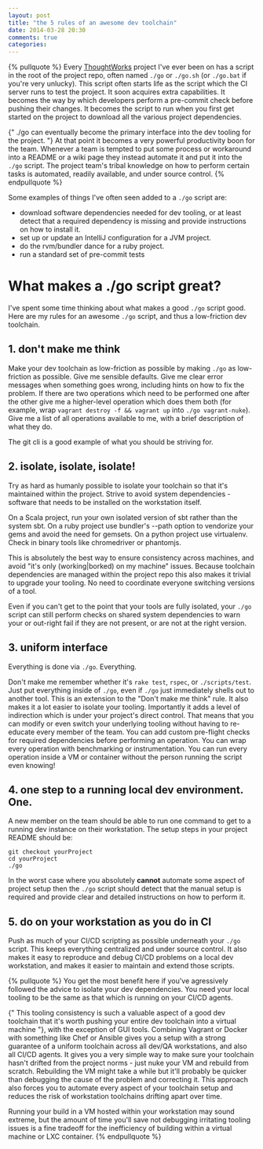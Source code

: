 ```yaml
---
layout: post
title: "the 5 rules of an awesome dev toolchain"
date: 2014-03-28 20:30
comments: true
categories: 
---
```


{% pullquote %}
Every [ThoughtWorks](http://www.thoughtworks.com) project I've ever been on has a script in the root of the project repo, often named `./go` or `./go.sh` (or `./go.bat` if you're very unlucky). This script often starts life as the script which the CI server runs to test the project. It soon acquires extra capabilities. It becomes the way by which developers perform a pre-commit check before pushing their changes. It becomes the script to run when you first get started on the project to download all the various project dependencies. 

{" ./go can eventually become the primary interface into the dev tooling for the project. "} At that point it becomes a very powerful productivity boon for the team. Whenever a team is tempted to put some process or workaround into a README or a wiki page they instead automate it and put it into the `./go` script. The project team's tribal knowledge on how to perform certain tasks is automated, readily available, and under source control.
{% endpullquote %}

Some examples of things I've often seen added to a `./go` script are:

- download software dependencies needed for dev tooling, or at least detect that a required dependency is missing and provide instructions on how to install it.
- set up or update an IntelliJ configuration for a JVM project.
- do the rvm/bundler dance for a ruby project.
- run a standard set of pre-commit tests

# What makes a ./go script great?

I've spent some time thinking about what makes a good `./go` script good. Here are my rules for an awesome `./go` script, and thus a low-friction dev toolchain.

## 1. don't make me think
Make your dev toolchain as low-friction as possible by making `./go` as low-friction as possible. Give me sensible defaults. Give me clear error messages when something goes wrong, including hints on how to fix the problem. If there are two operations which need to be performed one after the other give me a higher-level operation which does them both (for example, wrap `vagrant destroy -f && vagrant up` into `./go vagrant-nuke`). Give me a list of all operations available to me, with a brief description of what they do.

The git cli is a good example of what you should be striving for.

## 2. isolate, isolate, isolate!
Try as hard as humanly possible to isolate your toolchain so that it's maintained within the project. Strive to avoid system dependencies - software that needs to be installed on the workstation itself. 

On a Scala project, run your own isolated version of sbt rather than the system sbt. On a ruby project use bundler's --path option to vendorize your gems and avoid the need for gemsets. On a python project use virtualenv. Check in binary tools like chromedriver or phantomjs. 

This is absolutely the best way to ensure consistency across machines, and avoid "it's only (working|borked) on my machine" issues. Because toolchain dependencies are managed within the project repo this also makes it trivial to upgrade your tooling. No need to coordinate everyone switching versions of a tool.

Even if you can't get to the point that your tools are fully isolated, your `./go` script can still perform checks on shared system dependencies to warn your or out-right fail if they are not present, or are not at the right version.

## 3. uniform interface
Everything is done via `./go`. Everything. 

Don't make me remember whether it's `rake test`, `rspec`, or `./scripts/test`. Just put everything inside of `./go`, even if `./go` just immediately shells out to another tool. This is an extension to the "Don't make me think" rule. It also makes it a lot easier to isolate your tooling. Importantly it adds a level of indirection which is under your project's direct control. That means that you can modify or even switch your underlying tooling without having to re-educate every member of the team. You can add custom pre-flight checks for required dependencies before performing an operation. You can wrap every operation with benchmarking or instrumentation. You can run every operation inside a VM or container without the person running the script even knowing!


## 4. one step to a running local dev environment. One.
A new member on the team should be able to run one command to get to a running dev instance on their workstation. The setup steps in your project README should be:

    git checkout yourProject
    cd yourProject
    ./go
    
In the worst case where you absolutely **cannot** automate some aspect of project setup then the `./go` script should detect that the manual setup is required and provide clear and detailed instructions on how to perform it.

## 5. do on your workstation as you do in CI
Push as much of your CI/CD scripting as possible underneath your `./go` script. This keeps everything centralized and under source control. It also makes it easy to reproduce and debug CI/CD problems on a local dev workstation, and makes it easier to maintain and extend those scripts.

{% pullquote %}
You get the most benefit here if you've agressively followed the advice to isolate your dev dependencies. You need your local tooling to be the same as that which is running on your CI/CD agents.

{" This tooling consistency is such a valuable aspect of a good dev toolchain that it's worth pushing your entire dev toolchain into a virtual machine "}, with the exception of GUI tools. Combining Vagrant or Docker with something like Chef or Ansible gives you a setup with a strong guarantee of a uniform toolchain across all dev/QA workstations, and also all CI/CD agents. It gives you a very simple way to make sure your toolchain hasn't drifted from the project norms - just nuke your VM and rebuild from scratch. Rebuilding the VM might take a while but it'll probably be quicker than debugging the cause of the problem and correcting it. This approach also forces you to automate every aspect of your toolchain setup and reduces the risk of workstation toolchains drifting apart over time.

Running your build in a VM hosted within your workstation may sound extreme, but the amount of time you'll save not debugging irritating tooling issues is a fine tradeoff for the inefficiency of building within a virtual machine or LXC container.
{% endpullquote %}
